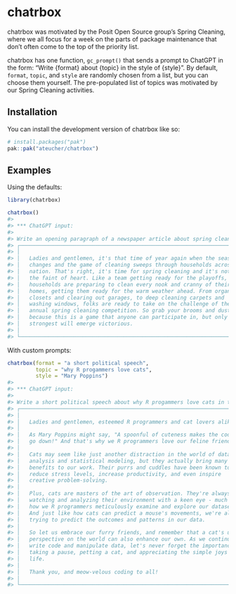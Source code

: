 
<!-- README.md is generated from README.Rmd. Please edit that file -->

# chatrbox

chatrbox was motivated by the Posit Open Source group’s Spring Cleaning,
where we all focus for a week on the parts of package maintenance that
don’t often come to the top of the priority list.

chatrbox has one function, `gc_prompt()` that sends a prompt to ChatGPT
in the form: “Write {format} about {topic} in the style of {style}”. By
default, `format`, `topic`, and `style` are randomly chosen from a list,
but you can choose them yourself. The pre-populated list of topics was
motivated by our Spring Cleaning activities.

## Installation

You can install the development version of chatrbox like so:

``` r
# install.packages("pak")
pak::pak("ateucher/chatrbox")
```

## Examples

Using the defaults:

``` r
library(chatrbox)

chatrbox()
#> 
#> *** ChatGPT input:
#> 
#> Write an opening paragraph of a newspaper article about spring cleaning in the style of a sports commentator.
#> ┌───────────────────────────────────────────────────────────────────────────┐
#> │                                                                           │
#> │   Ladies and gentlemen, it's that time of year again when the season      │
#> │   changes and the game of cleaning sweeps through households across the   │
#> │   nation. That's right, it's time for spring cleaning and it's not for    │
#> │   the faint of heart. Like a team getting ready for the playoffs,         │
#> │   households are preparing to clean every nook and cranny of their        │
#> │   homes, getting them ready for the warm weather ahead. From organizing   │
#> │   closets and clearing out garages, to deep cleaning carpets and          │
#> │   washing windows, folks are ready to take on the challenge of the        │
#> │   annual spring cleaning competition. So grab your brooms and dustpans,   │
#> │   because this is a game that anyone can participate in, but only the     │
#> │   strongest will emerge victorious.                                       │
#> │                                                                           │
#> └───────────────────────────────────────────────────────────────────────────┘
```

With custom prompts:

``` r
chatrbox(format = "a short political speech", 
         topic = "why R progammers love cats", 
         style = "Mary Poppins")
#> 
#> *** ChatGPT input:
#> 
#> Write a short political speech about why R progammers love cats in the style of Mary Poppins.
#> ┌───────────────────────────────────────────────────────────────────────────┐
#> │                                                                           │
#> │   Ladies and gentlemen, esteemed R programmers and cat lovers alike,      │
#> │                                                                           │
#> │   As Mary Poppins might say, "A spoonful of cuteness makes the coding     │
#> │   go down!" And that's why we R programmers love our feline friends.      │
#> │                                                                           │
#> │   Cats may seem like just another distraction in the world of data        │
#> │   analysis and statistical modeling, but they actually bring many         │
#> │   benefits to our work. Their purrs and cuddles have been known to        │
#> │   reduce stress levels, increase productivity, and even inspire           │
#> │   creative problem-solving.                                               │
#> │                                                                           │
#> │   Plus, cats are masters of the art of observation. They're always        │
#> │   watching and analyzing their environment with a keen eye - much like    │
#> │   how we R programmers meticulously examine and explore our datasets.     │
#> │   And just like how cats can predict a mouse's movements, we're always    │
#> │   trying to predict the outcomes and patterns in our data.                │
#> │                                                                           │
#> │   So let us embrace our furry friends, and remember that a cat's unique   │
#> │   perspective on the world can also enhance our own. As we continue to    │
#> │   write code and manipulate data, let's never forget the importance of    │
#> │   taking a pause, petting a cat, and appreciating the simple joys in      │
#> │   life.                                                                   │
#> │                                                                           │
#> │   Thank you, and meow-velous coding to all!                               │
#> │                                                                           │
#> └───────────────────────────────────────────────────────────────────────────┘
```
